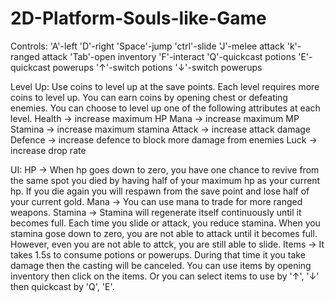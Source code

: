 # 2D-Platform-Souls-like-Game
Controls: 'A'-left
          'D'-right 
          'Space'-jump 
          'ctrl'-slide
          'J'-melee attack
          'k'-ranged attack
          'Tab'-open inventory
          'F'-interact
          'Q'-quickcast potions
          'E'-quickcast powerups
          '↑'-switch potions
          '↓'-switch powerups
          
Level Up: Use coins to level up at the save points. Each level requires more coins to level up. You can earn coins by opening chest or defeating enemies. You can choose to level up one of the following attributes at each level.
Health -> increase maximum HP
Mana -> increase maximum MP
Stamina -> increase maximum stamina
Attack -> increase attack damage
Defence -> increase defence to block more damage from enemies
Luck -> increase drop rate

UI: HP -> When hp goes down to zero, you have one chance to revive from the same spot you died by having half of your maximum hp as your current hp. If you die again you will respawn from the save point and lose half of your current gold.
    Mana -> You can use mana to trade for more ranged weapons.
    Stamina ->  Stamina will regenerate itself continuously until it becomes full. Each time you slide or attack, you reduce stamina. When you stamina gose down to zero, you are not able to attack until it becomes full. However, even you are not able to attck, you are still able to slide. 
    Items -> It takes 1.5s to consume potions or powerups. During that time it you take damage then the casting will be canceled. You can use items by opening inventory then click on the items. Or you can select items to use by '↑', '↓' then quickcast by 'Q', 'E'.
